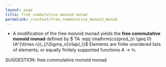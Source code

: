 ```yaml
---
layout: page
title: free commutative monoid monad
permalink: /context/free_commutative_monoid_monad
---
```

-  A modification of the free monoid monad yields the **free commutative monoid monad** defined by $ TA :eqq \mathrm{co}prod_{n \geq 0} (A^{\times n})_{/\Sigma_n}\rlap{,}}$ Elements are finite unordered lists of elements, or equally finitely supported functions $A \to \mathbb{N}$.

SUGGESTION: free commutative monoid monad